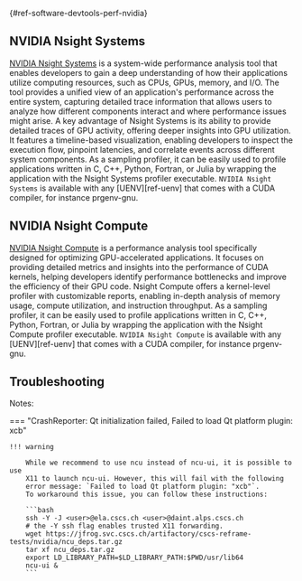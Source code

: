 [](){#ref-software-devtools-perf-nvidia}
## NVIDIA Nsight Systems

[NVIDIA Nsight Systems](https://developer.nvidia.com/nsight-systems) 
is a system-wide performance analysis tool that enables developers to gain a
deep understanding of how their applications utilize computing resources, such
as CPUs, GPUs, memory, and I/O. The tool provides a unified view of an
application\'s performance across the entire system, capturing detailed trace
information that allows users to analyze how different components interact and
where performance issues might arise. A key advantage of Nsight Systems is its
ability to provide detailed traces of GPU activity, offering deeper insights
into GPU utilization. It features a timeline-based visualization, enabling
developers to inspect the execution flow, pinpoint latencies, and correlate
events across different system components. As a sampling profiler, it can be
easily used to profile applications written in C, C++, Python, Fortran, or
Julia by wrapping the application with the Nsight Systems profiler executable.
`NVIDIA Nsight Systems` is available with any [UENV][ref-uenv] that comes with
a CUDA compiler, for instance prgenv-gnu.

## NVIDIA Nsight Compute

[NVIDIA Nsight Compute](https://developer.nvidia.com/nsight-compute) is a
performance analysis tool specifically designed for optimizing GPU-accelerated
applications. It focuses on providing detailed metrics and insights into the
performance of CUDA kernels, helping developers identify performance
bottlenecks and improve the efficiency of their GPU code. Nsight Compute offers
a kernel-level profiler with customizable reports, enabling in-depth analysis
of memory usage, compute utilization, and instruction throughput. As a sampling
profiler, it can be easily used to profile applications written in C, C++,
Python, Fortran, or Julia by wrapping the application with the Nsight Compute
profiler executable. `NVIDIA Nsight Compute` is available with any
[UENV][ref-uenv] that comes with a CUDA compiler, for instance prgenv-gnu.

## Troubleshooting

Notes:

=== "CrashReporter: Qt initialization failed, Failed to load Qt platform plugin: xcb"

    !!! warning

        While we recommend to use ncu instead of ncu-ui, it is possible to use
        X11 to launch ncu-ui. However, this will fail with the following
        error message: `Failed to load Qt platform plugin: "xcb"`.
        To workaround this issue, you can follow these instructions:

        ```bash
        ssh -Y -J <user>@ela.cscs.ch <user>@daint.alps.cscs.ch
        # the -Y ssh flag enables trusted X11 forwarding.
        wget https://jfrog.svc.cscs.ch/artifactory/cscs-reframe-tests/nvidia/ncu_deps.tar.gz
        tar xf ncu_deps.tar.gz
        export LD_LIBRARY_PATH=$LD_LIBRARY_PATH:$PWD/usr/lib64
        ncu-ui &
        ```

